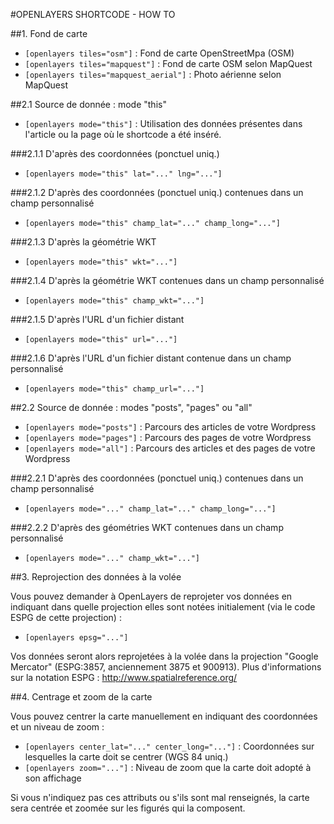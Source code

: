 #OPENLAYERS SHORTCODE - HOW TO

##1. Fond de carte

- `[openlayers tiles="osm"]` : Fond de carte OpenStreetMpa (OSM)
- `[openlayers tiles="mapquest"]` : Fond de carte OSM selon MapQuest
- `[openlayers tiles="mapquest_aerial"]` : Photo aérienne selon MapQuest

##2.1 Source de donnée : mode "this"

- `[openlayers mode="this"]` : Utilisation des données présentes dans l'article ou la page où le shortcode a été inséré.

###2.1.1 D'après des coordonnées (ponctuel uniq.)

- `[openlayers mode="this" lat="..." lng="..."]`

###2.1.2 D'après des coordonnées (ponctuel uniq.) contenues dans un champ personnalisé

- `[openlayers mode="this" champ_lat="..." champ_long="..."]`

###2.1.3 D'après la géométrie WKT

- `[openlayers mode="this" wkt="..."]`

###2.1.4 D'après la géométrie WKT contenues dans un champ personnalisé

- `[openlayers mode="this" champ_wkt="..."]`

###2.1.5 D'après l'URL d'un fichier distant

- `[openlayers mode="this" url="..."]`

###2.1.6 D'après l'URL d'un fichier distant contenue dans un champ personnalisé

- `[openlayers mode="this" champ_url="..."]`

##2.2 Source de donnée : modes "posts", "pages" ou "all"

- `[openlayers mode="posts"]` : Parcours des articles de votre Wordpress
- `[openlayers mode="pages"]` : Parcours des pages de votre Wordpress
- `[openlayers mode="all"]` : Parcours des articles et des pages de votre Wordpress

###2.2.1 D'après des coordonnées (ponctuel uniq.) contenues dans un champ personnalisé

- `[openlayers mode="..." champ_lat="..." champ_long="..."]`

###2.2.2 D'après des géométries WKT contenues dans un champ personnalisé

- `[openlayers mode="..." champ_wkt="..."]`

##3. Reprojection des données à la volée

Vous pouvez demander à OpenLayers de reprojeter vos données en indiquant dans quelle projection elles sont notées initialement (via le code ESPG de cette projection) :

- `[openlayers epsg="..."]`

Vos données seront alors reprojetées à la volée dans la projection "Google Mercator" (ESPG:3857, anciennement 3875 et 900913). Plus d'informations sur la notation ESPG : http://www.spatialreference.org/

##4. Centrage et zoom de la carte

Vous pouvez centrer la carte manuellement en indiquant des coordonnées et un niveau de zoom :

- `[openlayers center_lat="..." center_long="..."]` : Coordonnées sur lesquelles la carte doit se centrer (WGS 84 uniq.)
- `[openlayers zoom="..."]` : Niveau de zoom que la carte doit adopté à son affichage

Si vous n'indiquez pas ces attributs ou s'ils sont mal renseignés, la carte sera centrée et zoomée sur les figurés qui la composent.